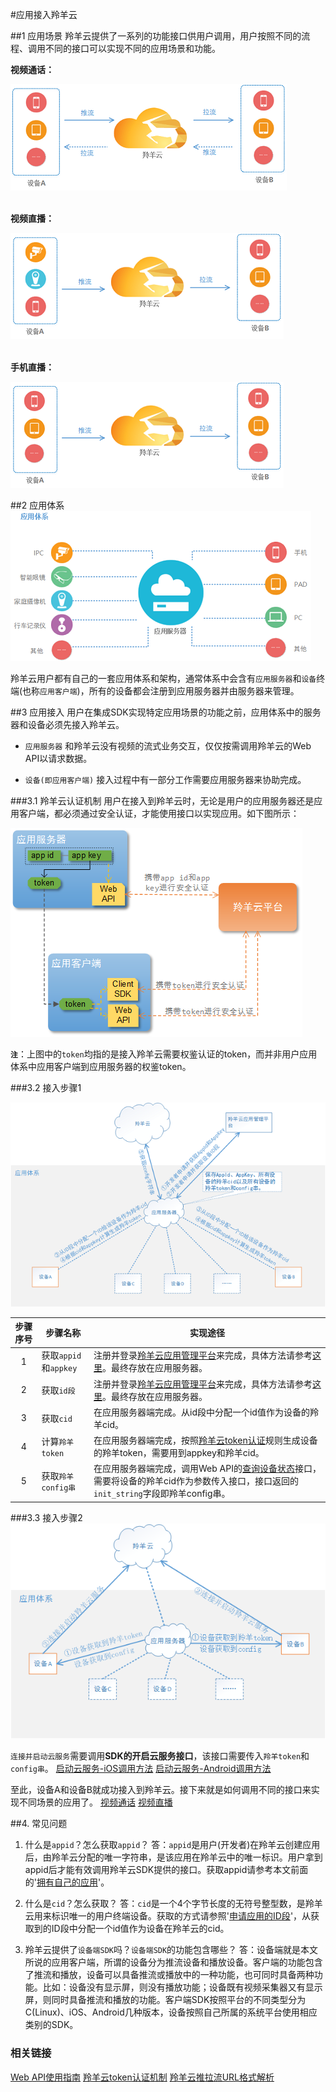 #应用接入羚羊云

##1 应用场景
羚羊云提供了一系列的功能接口供用户调用，用户按照不同的流程、调用不同的接口可以实现不同的应用场景和功能。

**视频通话：**

![Alt text](./images/facetime.png "视频通话应用场景") 
<br /><br />

**视频直播：**

![Alt text](./images/livevideo.png "视频直播应用场景") 
<br /><br />

**手机直播：**

![Alt text](./images/livephone.png "手机直播应用场景") 
<br />

##2 应用体系
![Alt text](./images/app_system.png) 

羚羊云用户都有自己的一套应用体系和架构，通常体系中会含有`应用服务器`和`设备`终端(也称`应用客户端`)，所有的设备都会注册到应用服务器并由服务器来管理。

##3 应用接入
用户在集成SDK实现特定应用场景的功能之前，应用体系中的服务器和设备必须先接入羚羊云。

- `应用服务器`
和羚羊云没有视频的流式业务交互，仅仅按需调用羚羊云的Web API以请求数据。

- `设备(即应用客户端)`
接入过程中有一部分工作需要应用服务器来协助完成。

###3.1 羚羊云认证机制
用户在接入到羚羊云时，无论是用户的应用服务器还是应用客户端，都必须通过安全认证，才能使用接口以实现应用。如下图所示：

![Alt text](./images/verify.png "羚羊云认证机制")

**`注`**：上图中的`token`均指的是接入羚羊云需要权鉴认证的token，而并非用户应用体系中应用客户端到应用服务器的权鉴token。

###3.2 接入步骤1

![Alt text](./images/app_sys_join.png) 

| 步骤序号 | 步骤名称 | 实现途径 |
|:-----:| ----- | ------ |
| 1 | 获取`appid`和`appkey` |注册并登录[羚羊云应用管理平台](http://console.topvdn.com)来完成，具体方法请参考[这里](http://doc.topvdn.com/api/index.html#!public-doc/createapp.md#5._%E8%8E%B7%E5%8F%96App%E7%9A%84%E7%BE%9A%E7%BE%8Aappid%E5%92%8Cappkey)。最终存放在应用服务器。 |
| 2 | 获取`id段` |注册并登录[羚羊云应用管理平台](http://console.topvdn.com)来完成，具体方法请参考[这里](http://doc.topvdn.com/api/index.html#!public-doc/createids.md)。最终存放在应用服务器。 |
| 3 | 获取`cid` |在应用服务器端完成。从id段中分配一个id值作为设备的羚羊cid。 |
| 4 | 计算`羚羊token` |在应用服务器端完成，按照[羚羊云token认证](http://doc.topvdn.com/api/index.html#!public-doc/token_format.md)规则生成设备的羚羊token，需要用到appkey和羚羊cid。 |
| 5 | 获取`羚羊config串` |在应用服务器端完成，调用Web API的[查询设备状态](http://doc.topvdn.com/api/index.html#!web_api_v2.md#2.1.1_%E6%9F%A5%E8%AF%A2%E8%AE%BE%E5%A4%87%E7%8A%B6%E6%80%81)接口，需要将设备的羚羊cid作为参数传入接口，接口返回的`init_string`字段即羚羊config串。 |

###3.3 接入步骤2
![Alt text](./images/app_sys_join2.png) 

`连接并启动云服务`需要调用**SDK的开启云服务接口**，该接口需要传入`羚羊token`和`config串`。
[启动云服务-iOS调用方法](http://doc.topvdn.com/api/index.html#!public-doc/SDK-iOS/ios_api.md#2.2_%E5%90%AF%E5%8A%A8%E4%BA%91%E6%9C%8D%E5%8A%A1)
[启动云服务-Android调用方法](http://doc.topvdn.com/api/index.html#!public-doc/SDK-Android/android_api.md#2.2_%E5%90%AF%E5%8A%A8%E4%BA%91%E6%9C%8D%E5%8A%A1)

至此，设备A和设备B就成功接入到羚羊云。接下来就是如何调用不同的接口来实现不同场景的应用了。
[视频通话](http://doc.topvdn.com/api/index.html#!public-doc/appfunc_facetime.md)
[视频直播](http://doc.topvdn.com/api/index.html#!public-doc/appfunc_livevideo.md)

##4. 常见问题

1. 什么是`appid`？怎么获取`appid`？
答：`appid`是用户(开发者)在羚羊云创建应用后，由羚羊云分配的唯一字符串，是该应用在羚羊云中的唯一标识。用户拿到appid后才能有效调用羚羊云SDK提供的接口。获取appid请参考本文前面的'[拥有自己的应用](http://doc.topvdn.com/api/index.html#!public-doc/createapp.md)'。

2. 什么是`cid`？怎么获取？
答：`cid`是一个4个字节长度的无符号整型数，是羚羊云用来标识唯一的用户终端设备。获取的方式请参照'[申请应用的ID段](http://doc.topvdn.com/api/index.html#!public-doc/createids.md)'，从获取到的ID段中分配一个id值作为设备在羚羊云的cid。

3. 羚羊云提供了`设备端SDK`吗？`设备端SDK`的功能包含哪些？
答：设备端就是本文所说的应用客户端，所谓的设备分为推流设备和播放设备。客户端的功能包含了推流和播放，设备可以具备推流或播放中的一种功能，也可同时具备两种功能。比如：设备没有显示屏，则没有播放功能；设备既有视频采集器又有显示屏，则同时具备推流和播放的功能。客户端SDK按照平台的不同类型分为C(Linux)、iOS、Android几种版本，设备按照自己所属的系统平台使用相应类别的SDK。

### 相关链接
[Web API使用指南](http://doc.topvdn.com/api/public-doc/Web-API/#!web_api_v2.md "Web API")
[羚羊云token认证机制](http://doc.topvdn.com/api/index.html#!public-doc/token_format.md)
[羚羊云推拉流URL格式解析](http://doc.topvdn.com/api/index.html#!public-doc/url_format.md)


